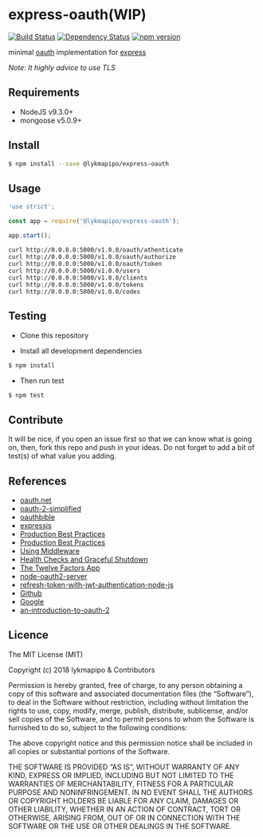 # express-oauth(WIP)

[![Build Status](https://travis-ci.org/lykmapipo/express-oauth.svg?branch=master)](https://travis-ci.org/lykmapipo/express-oauth)
[![Dependency Status](https://img.shields.io/david/lykmapipo/express-oauth.svg?style=flat)](https://david-dm.org/lykmapipo/express-oauth)
[![npm version](https://badge.fury.io/js/%40lykmapipo%2Fexpress-oauth.svg)](https://badge.fury.io/js/@lykmapipo/express-oauth)


minimal [oauth](https://oauth.net/2/) implementation for [express](http://expressjs.com/)

*Note: It highly advice to use TLS*

## Requirements

- NodeJS v9.3.0+
- mongoose v5.0.9+

## Install
```sh
$ npm install --save @lykmapipo/express-oauth
```

## Usage

```javascript
'use strict';

const app = require('@lykmapipo/express-oauth');

app.start();

```

```curl
curl http://0.0.0.0:5000/v1.0.0/oauth/athenticate
curl http://0.0.0.0:5000/v1.0.0/oauth/authorize
curl http://0.0.0.0:5000/v1.0.0/oauth/token
curl http://0.0.0.0:5000/v1.0.0/users
curl http://0.0.0.0:5000/v1.0.0/clients
curl http://0.0.0.0:5000/v1.0.0/tokens
curl http://0.0.0.0:5000/v1.0.0/codes
```


## Testing
* Clone this repository

* Install all development dependencies
```sh
$ npm install
```
* Then run test
```sh
$ npm test
```

## Contribute
It will be nice, if you open an issue first so that we can know what is going on, then, fork this repo and push in your ideas. Do not forget to add a bit of test(s) of what value you adding.


## References
- [oauth.net](https://oauth.net/2/)
- [oauth-2-simplified](https://aaronparecki.com/oauth-2-simplified/)
- [oauthbible](http://oauthbible.com/)
- [expressjs](https://expressjs.com/)
- [Production Best Practices](https://expressjs.com/en/advanced/best-practice-security.html)
- [Production Best Practices](https://expressjs.com/en/advanced/best-practice-performance.html)
- [Using Middleware](http://expressjs.com/en/guide/using-middleware.html)
- [Health Checks and Graceful Shutdown](https://expressjs.com/en/advanced/healthcheck-graceful-shutdown.html)
- [The Twelve Factors App](https://12factor.net/)
- [node-oauth2-server](https://github.com/oauthjs/node-oauth2-server)
- [refresh-token-with-jwt-authentication-node-js](https://solidgeargroup.com/refresh-token-with-jwt-authentication-node-js)
- [Github](https://developer.github.com/apps/building-oauth-apps/authorization-options-for-oauth-apps/)
- [Google](https://developers.google.com/identity/protocols/OAuth2)
- [an-introduction-to-oauth-2](https://www.digitalocean.com/community/tutorials/an-introduction-to-oauth-2)


## Licence
The MIT License (MIT)

Copyright (c) 2018 lykmapipo & Contributors

Permission is hereby granted, free of charge, to any person obtaining a copy of this software and associated documentation files (the “Software”), to deal in the Software without restriction, including without limitation the rights to use, copy, modify, merge, publish, distribute, sublicense, and/or sell copies of the Software, and to permit persons to whom the Software is furnished to do so, subject to the following conditions:

The above copyright notice and this permission notice shall be included in all copies or substantial portions of the Software.

THE SOFTWARE IS PROVIDED “AS IS”, WITHOUT WARRANTY OF ANY KIND, EXPRESS OR IMPLIED, INCLUDING BUT NOT LIMITED TO THE WARRANTIES OF MERCHANTABILITY, FITNESS FOR A PARTICULAR PURPOSE AND NONINFRINGEMENT. IN NO EVENT SHALL THE AUTHORS OR COPYRIGHT HOLDERS BE LIABLE FOR ANY CLAIM, DAMAGES OR OTHER LIABILITY, WHETHER IN AN ACTION OF CONTRACT, TORT OR OTHERWISE, ARISING FROM, OUT OF OR IN CONNECTION WITH THE SOFTWARE OR THE USE OR OTHER DEALINGS IN THE SOFTWARE. 
